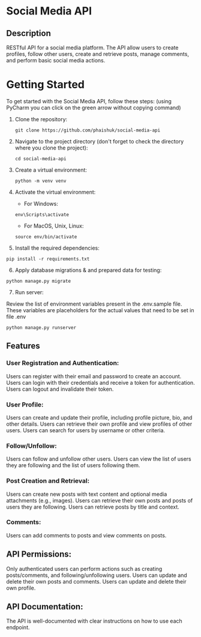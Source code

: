 # Social Media API
## Description
RESTful API for a social media platform. The API allow users to create profiles, follow other users, create and retrieve posts, manage comments, and perform basic social media actions.

# Getting Started

To get started with the Social Media API, follow these steps:
(using PyCharm you can click on the green arrow without copying command)

1. Clone the repository:

    ```shell
    git clone https://github.com/phaishuk/social-media-api
    ```

2. Navigate to the project directory (don't forget to check the directory where you clone the project):

    ```shell
    cd social-media-api
    ```

3. Create a virtual environment:

    ```shell
   python -m venv venv
   ```

4. Activate the virtual environment:

   - For Windows:
   ```shell
   env\Scripts\activate
   ```
   - For MacOS, Unix, Linux:
   ```shell
   source env/bin/activate
   ```

5. Install the required dependencies:
```shell
pip install -r requirements.txt
```

6. Apply database migrations & and prepared data for testing:
```shell
python manage.py migrate
```

7. Run server:

Review the list of environment variables present in the .env.sample file.\
These variables are placeholders for the actual values that need to be set in file .env
```shell
python manage.py runserver
```

## Features
### User Registration and Authentication:
Users can register with their email and password to create an account.
Users can login with their credentials and receive a token for authentication.
Users can logout and invalidate their token.
### User Profile:
Users can create and update their profile, including profile picture, bio, and other details.
Users can retrieve their own profile and view profiles of other users.
Users can search for users by username or other criteria.
### Follow/Unfollow:
Users can follow and unfollow other users.
Users can view the list of users they are following and the list of users following them.
### Post Creation and Retrieval:
Users can create new posts with text content and optional media attachments (e.g., images).
Users can retrieve their own posts and posts of users they are following.
Users can retrieve posts by title and context.
### Comments:
Users can add comments to posts and view comments on posts.

## API Permissions:
Only authenticated users can perform actions such as creating posts/comments, and following/unfollowing users.
Users can update and delete their own posts and comments.
Users can update and delete their own profile.
## API Documentation:
The API is well-documented with clear instructions on how to use each endpoint.